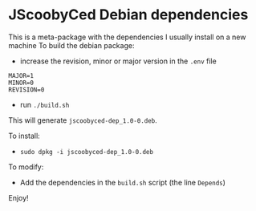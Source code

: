 # JScoobyCed Debian dependencies #

This is a meta-package with the dependencies I usually install on a new machine
To build the debian package:
- increase the revision, minor or major version in the `.env` file

```
MAJOR=1
MINOR=0
REVISION=0
```
- run `./build.sh`

This will generate `jscoobyced-dep_1.0-0.deb`.

To install:
- `sudo dpkg -i jscoobyced-dep_1.0-0.deb`  

To modify:
- Add the dependencies in the `build.sh` script (the line `Depends`)

Enjoy!